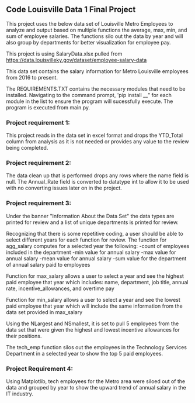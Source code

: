 ## Code Louisville Data 1 Final Project 
This project uses the below data set of Louisville Metro Employees to analyze and output based on multiple functions the average, max, min, and sum of employee salaries.  The functions silo out the data by year and will also group by departments for better visualization for employee pay.  

This project is using SalaryData.xlsx pulled from https://data.louisvilleky.gov/dataset/employee-salary-data

This data set contains the salary information for Metro Louisville employees from 2016 to present. 

The REQUIREMENTS.TXT contains the necessary modules that need to be installed.  Navigating to the command prompt, 'pip install __" for each module in the list to ensure the program will sucessfully execute.  The program is executed from main.py. 

### Project requirement 1:
This project reads in the data set in excel format and drops the YTD_Total column from analysis as it is not needed or provides any value to the review being completed. 

### Project requirement 2: 

The data clean up that is performed drops any rows where the name field is null. 
The Annual_Rate field is converted to datatype int to allow it to be used with no converting issues later on in the project. 

### Project requirement 3: 
Under the banner "Information About the Data Set" the data types are printed for review and a list of unique departments is printed for review. 

Recognizing that there is some repetitive coding, a user should be able to select different years for each function for review. 
The function for agg_salary computes for a selected year the following: 
-count of employees included in the department
-min value for annual salary
-max value for annual salary
-mean value for annual salary
-sum value for the department of annual salary paid to employees


Function for max_salary allows a user to select a year and see the highest paid employee that year which includes: name, department, job title, annual rate, incentive_allowances, and overtime pay

Function for min_salary allows a user to select a year and see the lowest paid employee that year which will include the same information from the data set provided in max_salary


Using the NLargest and NSmallest, it is set to pull 5 employees from the data set that were given the highest and lowest incentive allowances for their positions. 

The tech_emp function silos out the employees in the Technology Services Department in a selected year to show the top 5 paid employees. 


### Project Requirement 4: 
Using Matplotlib, tech employees for the Metro area were siloed out of the data and grouped by year to show the upward trend of annual salary in the IT industry. 
